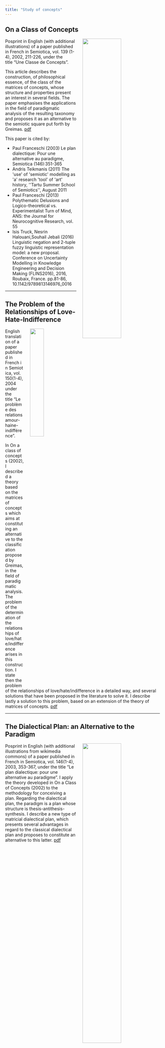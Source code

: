 ```yaml
---
title: "Study of concepts"
---
```


## On a Class of Concepts

<img align="right" width="50%" src="/images/matrix_of_concepts_instance.jpg" style="margin-left: 20px;">

Posprint in English (with additional illustrations) of a paper published in French in Semiotica, vol. 139 (1-4), 2002, 211-226, under the title “Une Classe de Concepts”.

This article describes the construction, of philosophical essence, of the class of the matrices of concepts, whose structure and properties present an interest in several fields. The paper emphasises the applications in the field of paradigmatic analysis of the resulting taxonomy and proposes it as an alternative to the semiotic square put forth by Greimas. [pdf]()

This paper is cited by:

* Paul Franceschi (2003) Le plan dialectique: Pour une alternative au paradigme, Semiotica (146):351-365
* Andris Teikmanis (2011) The 'use' of 'semiotic' modelling as 'a' research 'tool' of 'art' history, ''Tartu Summer School of Semiotics'', August 2011
* Paul Franceschi (2013) Polythematic Delusions and Logico-theoretical vs. Experimentalist Turn of Mind, ANS: the Journal for Neurocognitive Research, vol. 55
* Isis Truck, Nesrin Halouani,Souhail Jebali (2016) Linguistic negation and 2-tuple fuzzy linguistic representation model: a new proposal. Conference on Uncertainty Modelling in Knowledge Engineering and Decision Making (FLINS2016), 2016, Roubaix, France. pp.81-86, 10.1142/9789813146976_0016
<p></p>
<hr>
<p></p>

## The Problem of the Relationships of Love-Hate-Indifference

<img align="right" width="30%" src="/images/matrix_of_concepts.jpg" style="margin-left: 20px;">

English translation of a paper published in French in Semiotica, vol. 150(1-4), 2004 under the title “Le problème des relations amour-haine-indifférence”.

In On a class of concepts (2002), I described a theory based on the matrices of concepts which aims at constituting an alternative to the classification proposed by Greimas, in the field of paradigmatic analysis. The problem of the determination of the relationships of love/hate/indifference arises in this construction. I state then the problem of the relationships of love/hate/indifference in a detailed way, and several solutions that have been proposed in the literature to solve it. I describe lastly a solution to this problem, based on an extension of the theory of matrices of concepts. [pdf]()
<p></p>
<hr>
<p></p>

## The Dialectical Plan: an Alternative to the Paradigm

<img align="right" width="50%" src="/images/presentation-en.jpg" style="margin-left: 20px;">

Posprint in English (with additional illustrations from wikimedia commons) of a paper published in French in Semiotica, vol. 146(1-4), 2003, 353-367, under the title “Le plan dialectique: pour une alternative au paradigme”. I apply the theory developed in On a Class of Concepts (2002) to the methodology for conceiving a plan. Regarding the dialectical plan, the paradigm is a plan whose structure is thesis-antithesis-synthesis. I describe a new  type of matricial dialectical plan, which presents several advantages in regard to the classical dialectical plan and proposes to constitute an alternative to this latter.  [pdf]()
